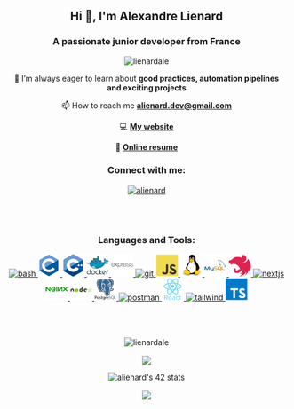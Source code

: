 <div align="center">
<div class="position-relative">
<div class="Box mt-4">
<div class="Box-body p-4">
<p>
<article class="markdown-body entry-content container-lg f5" itemprop="text" align="center">
<h1 align="center" dir="auto">Hi 👋, I'm Alexandre Lienard</h1>
<h3 align="center" dir="auto">A passionate junior developer from France</h3>

<p align="center" dir="auto"> 
    <img src="https://komarev.com/ghpvc/?username=lienardale&label=Profile%20views&color=0e75b6&style=flat" alt="lienardale" /> 
</p>

🌱 I’m always eager to learn about **good practices, automation pipelines and exciting projects**

📫 How to reach me **alienard.dev@gmail.com**

💻 [**My website**](https://alienard.fr)

📄 [**Online resume**](https://lienardale.github.io/markdown-cv/) 

<h3 align="center" dir="auto">Connect with me:</h3>
<p align="center" dir="auto">
    <a href="https://linkedin.com/in/alienard" target="blank">
        <img align="center" dir="auto" src="https://raw.githubusercontent.com/rahuldkjain/github-profile-readme-generator/master/src/images/icons/Social/linked-in-alt.svg" alt="alienard" height="30" width="40" />
    </a>
</p>
<br></br>
<h3 align="center" dir="auto">Languages and Tools:</h3>
<p align="center" dir="auto"> 
    <a href="https://www.gnu.org/software/bash/" target="_blank" rel="noreferrer"> 
        <img src="https://www.vectorlogo.zone/logos/gnu_bash/gnu_bash-icon.svg" alt="bash" width="40" height="40"/> 
    </a> 
    <a href="https://www.cprogramming.com/" target="_blank" rel="noreferrer"> 
        <img src="https://raw.githubusercontent.com/devicons/devicon/master/icons/c/c-original.svg" alt="c" width="40" height="40"/> 
    </a> 
    <a href="https://www.w3schools.com/cpp/" target="_blank" rel="noreferrer"> 
        <img src="https://raw.githubusercontent.com/devicons/devicon/master/icons/cplusplus/cplusplus-original.svg" alt="cplusplus" width="40" height="40"/> 
    </a> 
    <a href="https://www.docker.com/" target="_blank" rel="noreferrer"> 
        <img src="https://raw.githubusercontent.com/devicons/devicon/master/icons/docker/docker-original-wordmark.svg" alt="docker" width="40" height="40"/> 
    </a> 
    <a href="https://expressjs.com" target="_blank" rel="noreferrer"> 
        <img src="https://raw.githubusercontent.com/devicons/devicon/master/icons/express/express-original-wordmark.svg" alt="express" width="40" height="40"/> 
    </a> 
    <a href="https://git-scm.com/" target="_blank" rel="noreferrer"> 
        <img src="https://www.vectorlogo.zone/logos/git-scm/git-scm-icon.svg" alt="git" width="40" height="40"/> 
    </a> 
    <a href="https://developer.mozilla.org/en-US/docs/Web/JavaScript" target="_blank" rel="noreferrer"> 
        <img src="https://raw.githubusercontent.com/devicons/devicon/master/icons/javascript/javascript-original.svg" alt="javascript" width="40" height="40"/> 
    </a> 
    <a href="https://www.linux.org/" target="_blank" rel="noreferrer"> 
        <img src="https://raw.githubusercontent.com/devicons/devicon/master/icons/linux/linux-original.svg" alt="linux" width="40" height="40"/> 
    </a> 
    <a href="https://www.mysql.com/" target="_blank" rel="noreferrer"> 
        <img src="https://raw.githubusercontent.com/devicons/devicon/master/icons/mysql/mysql-original-wordmark.svg" alt="mysql" width="40" height="40"/> 
    </a> 
    <a href="https://nestjs.com/" target="_blank" rel="noreferrer"> 
        <img src="https://raw.githubusercontent.com/devicons/devicon/master/icons/nestjs/nestjs-plain.svg" alt="nestjs" width="40" height="40"/> 
    </a> 
    <a href="https://nextjs.org/" target="_blank" rel="noreferrer"> 
        <img src="https://cdn.worldvectorlogo.com/logos/nextjs-2.svg" alt="nextjs" width="40" height="40"/> 
    </a> 
    <a href="https://www.nginx.com" target="_blank" rel="noreferrer"> 
        <img src="https://raw.githubusercontent.com/devicons/devicon/master/icons/nginx/nginx-original.svg" alt="nginx" width="40" height="40"/> 
    </a> 
    <a href="https://nodejs.org" target="_blank" rel="noreferrer"> 
        <img src="https://raw.githubusercontent.com/devicons/devicon/master/icons/nodejs/nodejs-original-wordmark.svg" alt="nodejs" width="40" height="40"/> 
    </a> 
    <a href="https://www.postgresql.org" target="_blank" rel="noreferrer"> 
        <img src="https://raw.githubusercontent.com/devicons/devicon/master/icons/postgresql/postgresql-original-wordmark.svg" alt="postgresql" width="40" height="40"/> 
    </a> 
    <a href="https://postman.com" target="_blank" rel="noreferrer"> 
        <img src="https://www.vectorlogo.zone/logos/getpostman/getpostman-icon.svg" alt="postman" width="40" height="40"/> 
    </a> 
    <a href="https://reactjs.org/" target="_blank" rel="noreferrer"> 
        <img src="https://raw.githubusercontent.com/devicons/devicon/master/icons/react/react-original-wordmark.svg" alt="react" width="40" height="40"/> 
    </a> 
    <a href="https://tailwindcss.com/" target="_blank" rel="noreferrer"> 
        <img src="https://www.vectorlogo.zone/logos/tailwindcss/tailwindcss-icon.svg" alt="tailwind" width="40" height="40"/> 
    </a> 
    <a href="https://www.typescriptlang.org/" target="_blank" rel="noreferrer"> 
        <img src="https://raw.githubusercontent.com/devicons/devicon/master/icons/typescript/typescript-original.svg" alt="typescript" width="40" height="40"/> 
    </a> 
</p>
<br></br>
<div align="center">
<p>
    <img align="center" dir="auto" src="https://github-readme-streak-stats.herokuapp.com/?user=lienardale&" alt="lienardale" />
</p>

<p>
    <a href="https://github.com/anuraghazra/github-readme-stats">
        <img align="center" dir="auto" src="https://github-readme-stats.vercel.app/api?username=lienardale&count_private=true&show_icons=true" />
    </a>
</p>
<p>
    <a href="https://github.com/JaeSeoKim/badge42"><img src="https://badge42.vercel.app/api/v2/cl4cq9w7c004409k3asnbj82v/stats?cursusId=21&coalitionId=45" alt="alienard's 42 stats" /></a>
</p>
<p>
    <a href="https://github.com/anuraghazra/github-readme-stats">
        <img align="center" dir="auto" src="https://github-readme-stats.vercel.app/api/top-langs/?username=lienardale&langs_count=8&layout=compact" />
    </a>
</p>

<!-- <p>
    <a href="https://github.com/anuraghazra/github-readme-stats">
        <img align="center" dir="auto" src="https://github-readme-stats.vercel.app/api/pin/?username=lienardale&repo=minishell" />
    </a>
</p> -->
</p>
</div>

</article>
</div>
</div>
</div>
</div>

<!--
**lienardale/lienardale** is a ✨ _special_ ✨ repository because its `README.md` (this file) appears on your GitHub profile.

Here are some ideas to get you started:

- 🔭 I’m currently working on ...
- 🌱 I’m currently learning ...
- 👯 I’m looking to collaborate on ...
- 🤔 I’m looking for help with ...
- 💬 Ask me about ...
- 📫 How to reach me: ...
- 😄 Pronouns: ...
- ⚡ Fun fact: ...
-->
